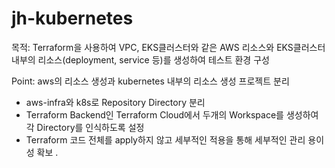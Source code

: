 # jh-kubernetes
목적: Terraform을 사용하여 VPC, EKS클러스터와 같은 AWS 리소스와 EKS클러스터 내부의 리소스(deployment, service 등)를 생성하여 테스트 환경 구성


Point: 
aws의 리소스 생성과 kubernetes 내부의 리소스 생성 프로젝트 분리
   - aws-infra와 k8s로 Repository Directory 분리
   - Terraform Backend인 Terraform Cloud에서 두개의 Workspace를 생성하여 각 Directory를 인식하도록 설정
   - Terraform 코드 전체를 apply하지 않고 세부적인 적용을 통해 세부적인 관리 용이성 확보
.
